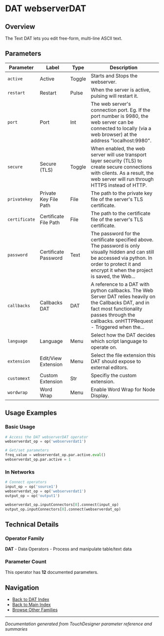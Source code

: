 # DAT webserverDAT

## Overview

The Text DAT lets you edit free-form, multi-line ASCII text.

## Parameters

| Parameter | Label | Type | Description |
|-----------|-------|------|-------------|
| `active` | Active | Toggle | Starts and Stops the webserver. |
| `restart` | Restart | Pulse | When the server is active, pulsing will restart it. |
| `port` | Port | Int | The web server's connection port. Eg. If the port number is 9980, the web server can be connected to locally (via a web browser) at the address "localhost:9980". |
| `secure` | Secure (TLS) | Toggle | When enabled, the web server will use transport layer security (TLS) to create secure connections with clients. As a result, the web server will run through HTTPS instead of HTTP. |
| `privatekey` | Private Key File Path | File | The path to the private key file of the server's TLS certificate. |
| `certificate` | Certificate File Path | File | The path to the certificate file of the server's TLS certificate. |
| `password` | Certificate Password | Text | The password for the certificate specified above. The password is only visually hidden and can still be accessed via python. In order to protect it and encrypt it when the project is saved, the Web... |
| `callbacks` | Callbacks DAT | DAT | A reference to a DAT with python callbacks. The Web Server DAT relies heavily on the Callbacks DAT, and in fact most functionality passes through the callbacks.   onHTTPRequest - Triggered when the... |
| `language` | Language | Menu | Select how the DAT decides which script language to operate on. |
| `extension` | Edit/View Extension | Menu | Select the file extension this DAT should expose to external editors. |
| `customext` | Custom Extension | Str | Specifiy the custom extension. |
| `wordwrap` | Word Wrap | Menu | Enable Word Wrap for Node Display. |

## Usage Examples

### Basic Usage

```python
# Access the DAT webserverDAT operator
webserverdat_op = op('webserverdat1')

# Get/set parameters
freq_value = webserverdat_op.par.active.eval()
webserverdat_op.par.active = 1
```

### In Networks

```python
# Connect operators
input_op = op('source1')
webserverdat_op = op('webserverdat1')
output_op = op('output1')

webserverdat_op.inputConnectors[0].connect(input_op)
output_op.inputConnectors[0].connect(webserverdat_op)
```

## Technical Details

### Operator Family

**DAT** - Data Operators - Process and manipulate table/text data

### Parameter Count

This operator has **12** documented parameters.

## Navigation

- [Back to DAT Index](../DAT/DAT_INDEX.md)
- [Back to Main Index](../OPERATORS_INDEX.md)
- [Browse Other Families](../OPERATORS_INDEX.md#quick-navigation)

---
*Documentation generated from TouchDesigner parameter reference and summaries*
